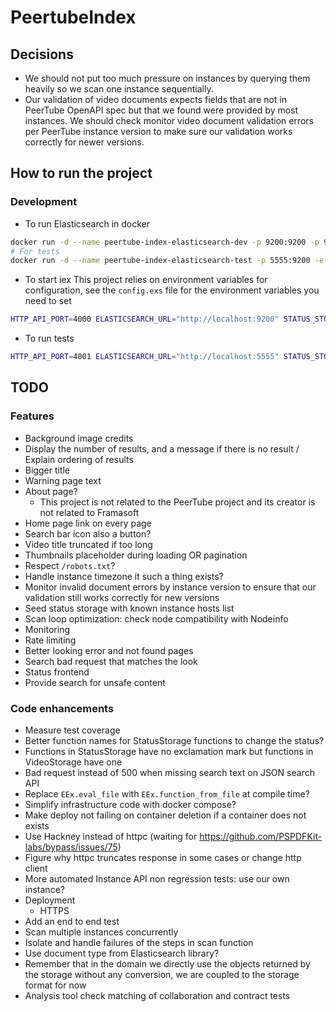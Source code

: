 # PeertubeIndex

## Decisions
- We should not put too much pressure on instances by querying them heavily so we scan one instance sequentially.
- Our validation of video documents expects fields that are not in PeerTube OpenAPI spec but that we found were provided by most instances.
We should check monitor video document validation errors per PeerTube instance version to make sure our validation works correctly for newer versions.


## How to run the project
### Development
- To run Elasticsearch in docker
```bash
docker run -d --name peertube-index-elasticsearch-dev -p 9200:9200 -p 9300:9300 -e "discovery.type=single-node" docker.elastic.co/elasticsearch/elasticsearch:6.6.0
# For tests
docker run -d --name peertube-index-elasticsearch-test -p 5555:9200 -e "discovery.type=single-node" docker.elastic.co/elasticsearch/elasticsearch:6.6.0
```

- To start iex
This project relies on environment variables for configuration, see the `config.exs` file for the environment variables you need to set
```bash
HTTP_API_PORT=4000 ELASTICSEARCH_URL="http://localhost:9200" STATUS_STORAGE_DIRECTORY="status_storage_dev" iex -S mix
```

- To run tests
```bash
HTTP_API_PORT=4001 ELASTICSEARCH_URL="http://localhost:5555" STATUS_STORAGE_DIRECTORY="status_storage_test" mix test
```

## TODO
### Features
- Background image credits
- Display the number of results, and a message if there is no result / Explain ordering of results
- Bigger title
- Warning page text
- About page?
    - This project is not related to the PeerTube project and its creator is not related to Framasoft
- Home page link on every page
- Search bar icon also a button?
- Video title truncated if too long
- Thumbnails placeholder during loading OR pagination
- Respect `/robots.txt`?
- Handle instance timezone it such a thing exists?
- Monitor invalid document errors by instance version to ensure that our validation still works correctly for new versions
- Seed status storage with known instance hosts list
- Scan loop optimization: check node compatibility with Nodeinfo
- Monitoring
- Rate limiting
- Better looking error and not found pages
- Search bad request that matches the look
- Status frontend
- Provide search for unsafe content

### Code enhancements
- Measure test coverage
- Better function names for StatusStorage functions to change the status?
- Functions in StatusStorage have no exclamation mark but functions in VideoStorage have one
- Bad request instead of 500 when missing search text on JSON search API
- Replace `EEx.eval_file` with `EEx.function_from_file` at compile time?
- Simplify infrastructure code with docker compose?
- Make deploy not failing on container deletion if a container does not exists
- Use Hackney instead of httpc (waiting for https://github.com/PSPDFKit-labs/bypass/issues/75)
- Figure why httpc truncates response in some cases or change http client
- More automated Instance API non regression tests: use our own instance?
- Deployment
    - HTTPS
- Add an end to end test
- Scan multiple instances concurrently
- Isolate and handle failures of the steps in scan function
- Use document type from Elasticsearch library?
- Remember that in the domain we directly use the objects returned by the storage without any conversion, we are coupled to the storage format for now
- Analysis tool check matching of collaboration and contract tests
